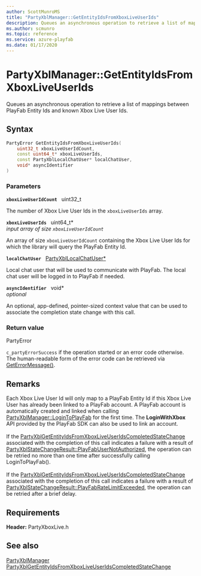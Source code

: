 ```yaml
---
author: ScottMunroMS
title: "PartyXblManager::GetEntityIdsFromXboxLiveUserIds"
description: Queues an asynchronous operation to retrieve a list of mappings between PlayFab Entity Ids and known Xbox Live User Ids.
ms.author: scmunro
ms.topic: reference
ms.service: azure-playfab
ms.date: 01/17/2020
---
```


# PartyXblManager::GetEntityIdsFromXboxLiveUserIds  

Queues an asynchronous operation to retrieve a list of mappings between PlayFab Entity Ids and known Xbox Live User Ids.  

## Syntax  
  
```cpp
PartyError GetEntityIdsFromXboxLiveUserIds(  
    uint32_t xboxLiveUserIdCount,  
    const uint64_t* xboxLiveUserIds,  
    const PartyXblLocalChatUser* localChatUser,  
    void* asyncIdentifier  
)  
```  
  
### Parameters  
  
**`xboxLiveUserIdCount`** &nbsp; uint32_t  
  
The number of Xbox Live User Ids in the `xboxLiveUserIds` array.  
  
**`xboxLiveUserIds`** &nbsp; uint64_t*  
*input array of size `xboxLiveUserIdCount`*  
  
An array of size `xboxLiveUserIdCount` containing the Xbox Live User Ids for which the library will query the PlayFab Entity Id.  
  
**`localChatUser`** &nbsp; [PartyXblLocalChatUser*](../../PartyXblLocalChatUser/partyxbllocalchatuser.md)  
  
Local chat user that will be used to communicate with PlayFab. The local chat user will be logged in to PlayFab if needed.  
  
**`asyncIdentifier`** &nbsp; void*  
*optional*  
  
An optional, app-defined, pointer-sized context value that can be used to associate the completion state change with this call.  
  
  
### Return value  
PartyError
  
```c_partyErrorSuccess``` if the operation started or an error code otherwise. The human-readable form of the error code can be retrieved via [GetErrorMessage()](partyxblmanager_geterrormessage.md).
  
## Remarks  
  
Each Xbox Live User Id will only map to a PlayFab Entity Id if this Xbox Live User has already been linked to a PlayFab account. A PlayFab account is automatically created and linked when calling [PartyXblManager::LoginToPlayFab](partyxblmanager_logintoplayfab.md) for the first time. The <b>LoginWithXbox</b> API provided by the PlayFab SDK can also be used to link an account. <br /><br /> If the [PartyXblGetEntityIdsFromXboxLiveUserIdsCompletedStateChange](../../../structs/partyxblgetentityidsfromxboxliveuseridscompletedstatechange.md) associated with the completion of this call indicates a failure with a result of [PartyXblStateChangeResult::PlayFabUserNotAuthorized](../../../enums/partyxblstatechangeresult.md), the operation can be retried no more than one time after successfully calling LoginToPlayFab().   <br /><br /> If the [PartyXblGetEntityIdsFromXboxLiveUserIdsCompletedStateChange](../../../structs/partyxblgetentityidsfromxboxliveuseridscompletedstatechange.md) associated with the completion of this call indicates a failure with a result of [PartyXblStateChangeResult::PlayFabRateLimitExceeded](../../../enums/partyxblstatechangeresult.md), the operation can be retried after a brief delay.
  
## Requirements  
  
**Header:** PartyXboxLive.h
  
## See also  
[PartyXblManager](../partyxblmanager.md)  
[PartyXblGetEntityIdsFromXboxLiveUserIdsCompletedStateChange](../../../structs/partyxblgetentityidsfromxboxliveuseridscompletedstatechange.md)
  
  
